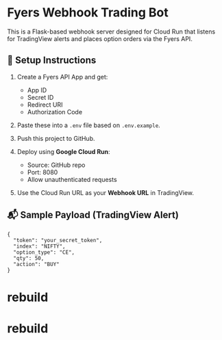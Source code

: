 # Fyers Webhook Trading Bot

This is a Flask-based webhook server designed for Cloud Run that listens for TradingView alerts and places option orders via the Fyers API.

## 🔧 Setup Instructions

1. Create a Fyers API App and get:
   - App ID
   - Secret ID
   - Redirect URI
   - Authorization Code

2. Paste these into a `.env` file based on `.env.example`.

3. Push this project to GitHub.

4. Deploy using **Google Cloud Run**:
   - Source: GitHub repo
   - Port: 8080
   - Allow unauthenticated requests

5. Use the Cloud Run URL as your **Webhook URL** in TradingView.

## 📬 Sample Payload (TradingView Alert)

```
{
  "token": "your_secret_token",
  "index": "NIFTY",
  "option_type": "CE",
  "qty": 50,
  "action": "BUY"
}
```
# rebuild
# rebuild